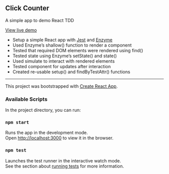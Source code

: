 ## Click Counter
A simple app to demo React TDD

[View live demo](https://www.villamar.io/tdd-click-counter/)

*	Setup a simple React app with [Jest](https://jestjs.io/docs/en/api) and [Enzyme](https://airbnb.io/enzyme/docs/api/)
*	Used Enzyme’s shallow() function to render a component
*	Tested that required DOM elements were rendered using find()
*	Tested state using Enzyme’s setState() and state()
*	Used simulate to interact with rendered elements
*	Tested component for updates after interaction
*	Created re-usable setup() and findByTestAttr() functions

---

This project was bootstrapped with [Create React App](https://github.com/facebook/create-react-app).

### Available Scripts

In the project directory, you can run:

### `npm start`

Runs the app in the development mode.<br>
Open [http://localhost:3000](http://localhost:3000) to view it in the browser.



### `npm test`

Launches the test runner in the interactive watch mode.<br>
See the section about [running tests](https://facebook.github.io/create-react-app/docs/running-tests) for more information.

